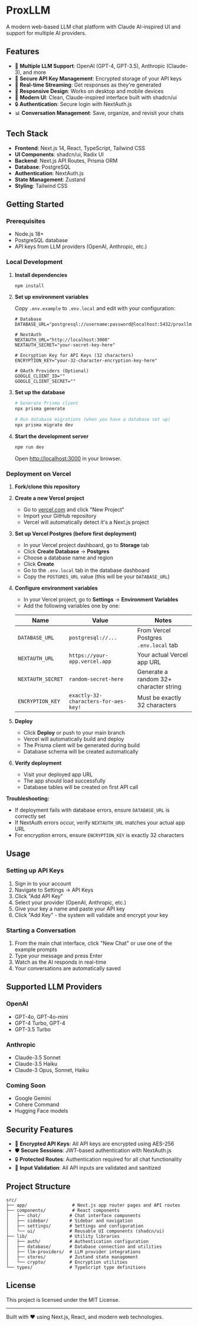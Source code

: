 # ProxLLM

A modern web-based LLM chat platform with Claude AI-inspired UI and support for multiple AI providers.

## Features

- 🤖 **Multiple LLM Support**: OpenAI (GPT-4, GPT-3.5), Anthropic (Claude-3), and more
- 🔐 **Secure API Key Management**: Encrypted storage of your API keys
- 💬 **Real-time Streaming**: Get responses as they're generated
- 📱 **Responsive Design**: Works on desktop and mobile devices
- 🎨 **Modern UI**: Clean, Claude-inspired interface built with shadcn/ui
- 🔒 **Authentication**: Secure login with NextAuth.js
- 📊 **Conversation Management**: Save, organize, and revisit your chats

## Tech Stack

- **Frontend**: Next.js 14, React, TypeScript, Tailwind CSS
- **UI Components**: shadcn/ui, Radix UI
- **Backend**: Next.js API Routes, Prisma ORM
- **Database**: PostgreSQL
- **Authentication**: NextAuth.js
- **State Management**: Zustand
- **Styling**: Tailwind CSS

## Getting Started

### Prerequisites

- Node.js 18+ 
- PostgreSQL database
- API keys from LLM providers (OpenAI, Anthropic, etc.)

### Local Development

1. **Install dependencies**
   ```bash
   npm install
   ```

2. **Set up environment variables**
   
   Copy `.env.example` to `.env.local` and edit with your configuration:
   ```env
   # Database
   DATABASE_URL="postgresql://username:password@localhost:5432/proxllm"

   # NextAuth
   NEXTAUTH_URL="http://localhost:3000"
   NEXTAUTH_SECRET="your-secret-key-here"

   # Encryption Key for API Keys (32 characters)
   ENCRYPTION_KEY="your-32-character-encryption-key-here"

   # OAuth Providers (Optional)
   GOOGLE_CLIENT_ID=""
   GOOGLE_CLIENT_SECRET=""
   ```

3. **Set up the database**
   ```bash
   # Generate Prisma client
   npx prisma generate

   # Run database migrations (when you have a database set up)
   npx prisma migrate dev
   ```

4. **Start the development server**
   ```bash
   npm run dev
   ```

   Open [http://localhost:3000](http://localhost:3000) in your browser.

### Deployment on Vercel

1. **Fork/clone this repository**

2. **Create a new Vercel project**
   - Go to [vercel.com](https://vercel.com) and click "New Project"
   - Import your GitHub repository
   - Vercel will automatically detect it's a Next.js project

3. **Set up Vercel Postgres (before first deployment)**
   - In your Vercel project dashboard, go to **Storage** tab
   - Click **Create Database** → **Postgres**
   - Choose a database name and region
   - Click **Create**
   - Go to the `.env.local` tab in the database dashboard
   - Copy the `POSTGRES_URL` value (this will be your `DATABASE_URL`)

4. **Configure environment variables**
   - In your Vercel project, go to **Settings** → **Environment Variables**
   - Add the following variables one by one:
   
   | Name | Value | Notes |
   |------|-------|-------|
   | `DATABASE_URL` | `postgresql://...` | From Vercel Postgres `.env.local` tab |
   | `NEXTAUTH_URL` | `https://your-app.vercel.app` | Your actual Vercel app URL |
   | `NEXTAUTH_SECRET` | `random-secret-here` | Generate a random 32+ character string |
   | `ENCRYPTION_KEY` | `exactly-32-characters-for-aes-key!` | Must be exactly 32 characters |

5. **Deploy**
   - Click **Deploy** or push to your main branch
   - Vercel will automatically build and deploy
   - The Prisma client will be generated during build
   - Database schema will be created automatically

6. **Verify deployment**
   - Visit your deployed app URL
   - The app should load successfully
   - Database tables will be created on first API call

**Troubleshooting:**
- If deployment fails with database errors, ensure `DATABASE_URL` is correctly set
- If NextAuth errors occur, verify `NEXTAUTH_URL` matches your actual app URL
- For encryption errors, ensure `ENCRYPTION_KEY` is exactly 32 characters

## Usage

### Setting up API Keys

1. Sign in to your account
2. Navigate to Settings → API Keys  
3. Click "Add API Key"
4. Select your provider (OpenAI, Anthropic, etc.)
5. Give your key a name and paste your API key
6. Click "Add Key" - the system will validate and encrypt your key

### Starting a Conversation

1. From the main chat interface, click "New Chat" or use one of the example prompts
2. Type your message and press Enter
3. Watch as the AI responds in real-time
4. Your conversations are automatically saved

## Supported LLM Providers

### OpenAI
- GPT-4o, GPT-4o-mini
- GPT-4 Turbo, GPT-4
- GPT-3.5 Turbo

### Anthropic
- Claude-3.5 Sonnet
- Claude-3.5 Haiku  
- Claude-3 Opus, Sonnet, Haiku

### Coming Soon
- Google Gemini
- Cohere Command
- Hugging Face models

## Security Features

- 🔐 **Encrypted API Keys**: All API keys are encrypted using AES-256
- 🛡️ **Secure Sessions**: JWT-based authentication with NextAuth.js
- 🔒 **Protected Routes**: Authentication required for all chat functionality
- 🚨 **Input Validation**: All API inputs are validated and sanitized

## Project Structure

```
src/
├── app/                 # Next.js app router pages and API routes
├── components/          # React components
│   ├── chat/           # Chat interface components
│   ├── sidebar/        # Sidebar and navigation
│   ├── settings/       # Settings and configuration
│   └── ui/             # Reusable UI components (shadcn/ui)
├── lib/                # Utility libraries
│   ├── auth/           # Authentication configuration
│   ├── database/       # Database connection and utilities
│   ├── llm-providers/  # LLM provider integrations
│   ├── stores/         # Zustand state management
│   └── crypto/         # Encryption utilities
└── types/              # TypeScript type definitions
```

## License

This project is licensed under the MIT License.

---

Built with ❤️ using Next.js, React, and modern web technologies.
